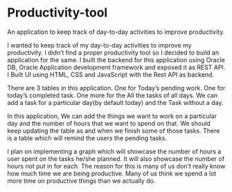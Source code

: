 # Productivity-tool
An application to keep track of day-to-day activities to improve productivity.

I wanted to keep track of my day-to-day activities to improve my productivity. I didn’t find a proper productivity tool so I decided to build an application for the same. I built the backend for this application using Oracle DB, Oracle Application development framework and exposed it as REST API. I Built UI using HTML, CSS and JavaScript with the Rest API as backend. 

There are 3 tables in this application. One for Today’s pending work. One for today’s completed task. One more for the All the tasks of all days. We can add a task for a particular day(by default today) and the Task without a day.

In this application, We can add the things we want to work on a particular day and the number of hours that we want to spend on that. We should keep updating the table as and when we finish some of those tasks. There is a table which will remind the users the pending tasks. 

I plan on implementing a graph which will showcase the number of hours a user spent on the tasks he/she planned. It will also showcase the number of hours not put in for each. The reason for this is many of us don’t really know how much time we are being productive. Many of us think we spend a lot more time on productive things than we actually do.


